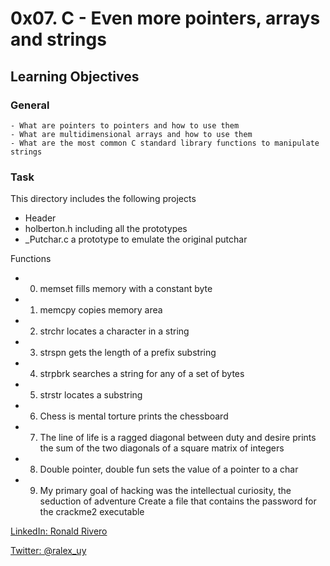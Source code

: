 # 0x07. C - Even more pointers, arrays and strings
## Learning Objectives
### General
```
- What are pointers to pointers and how to use them
- What are multidimensional arrays and how to use them
- What are the most common C standard library functions to manipulate strings
```

### Task

This directory includes the following projects

- Header
 - holberton.h including all the prototypes
 - _Putchar.c a prototype to emulate the original putchar

Functions

- 0. memset
 fills memory with a constant byte
- 1. memcpy
 copies memory area
- 2. strchr
 locates a character in a string
- 3. strspn 
  gets the length of a prefix substring
- 4. strpbrk 
  searches a string for any of a set of bytes
- 5. strstr 
 locates a substring
- 6. Chess is mental torture 
 prints the chessboard
- 7. The line of life is a ragged diagonal between duty and desire 
 prints the sum of the two diagonals of a square matrix of integers
- 8. Double pointer, double fun 
 sets the value of a pointer to a char
- 9. My primary goal of hacking was the intellectual curiosity, the seduction of adventure 
 Create a file that contains the password for the crackme2 executable

 [LinkedIn: Ronald Rivero](https://www.linkedin.com/in/ronald-rivero/)

[Twitter: @ralex_uy](https://twitter.com/ralex_uy)

